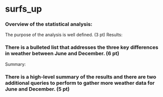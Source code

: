 # surfs_up

### Overview of the statistical analysis:

The purpose of the analysis is well defined. (3 pt)
Results:

### There is a bulleted list that addresses the three key differences in weather between June and December. (6 pt)
Summary:

### There is a high-level summary of the results and there are two additional queries to perform to gather more weather data for June and December. (5 pt)
